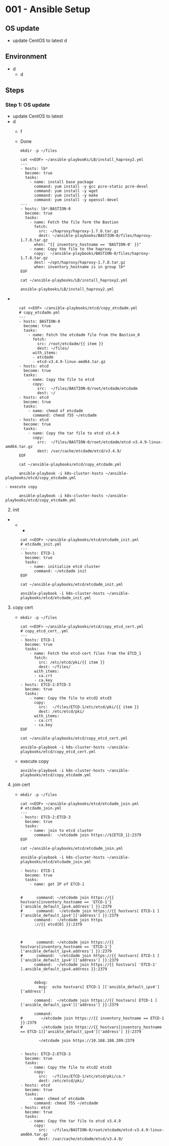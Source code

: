 # **001 - Ansible Setup**

## **OS update**
- update CentOS to latest
  d

## **Environment**
- d
  - d

## **Steps** 

### **Step 1: OS update**
-  update CentOS to latest
  - d
    - f

         
    - Done

          mkdir -p ~/files

          cat <<EOF> ~/ansible-playbooKs/LB/install_haproxy2.yml
          ---
          - hosts: lb*
            become: true
            tasks:
              - name: install base package
                command: yum install -y gcc pcre-static pcre-devel
                command: yum install -y wget
                command: yum install -y make
                command: yum install -y openssl-devel
          ---
          - hosts: lb*:BASTION-0
            become: true
            tasks:
              - name: Fetch the file form the Bastion
                fetch:
                  src: ~/haproxy/haproxy-1.7.8.tar.gz
                  dest: ~/ansible-playbooks/BASTION-0/files/haproxy-1.7.8.tar.gz
                when: "{{ inventory_hostname == 'BASTION-0' }}"
              - name: Copy the file to the haproxy
                copy:  ~/ansible-playbooks/BASTION-0/files/haproxy-1.7.8.tar.gz
                dest: ~/opt/haproxy/haproxy-1.7.8.tar.gz
                when: inventory_hostname is in group lb* 
          EOF

          cat ~/ansible-playbooks/LB/install_haproxy2.yml

          ansible-playbooks/LB/install_haproxy2.yml






- 








          cat <<EOF> ~/ansible-playbooks/etcd/copy_etcdadm.yml
          # copy_etcdadm.yml
          ---
          - hosts: BASTION-0
            become: true
            tasks:
              - name: Fetch the etcdadm file from the Bastion_0
                fetch: 
                  src: /root/etcdadm/{{ item }}
                  dest: ~/files/
                with_items:
                - etcdadm
                - etcd-v3.4.9-linux-amd64.tar.gz  
          - hosts: etcd
            become: true
            tasks:           
              - name: Copy the file to etcd
                copy:
                  src:  ~/files/BASTION-0/root/etcdadm/etcdadm
                  dest: ~/
          - hosts: etcd
            become: true
            tasks:           
              - name: chmod of etcdadm
                command: chmod 755 ~/etcdadm
          - hosts: etcd
            become: true
            tasks:           
              - name: Copy the tar file to etcd v3.4.9
                copy:
                  src:  ~/files/BASTION-0/root/etcdadm/etcd-v3.4.9-linux-amd64.tar.gz
                  dest: /var/cache/etcdadm/etcd/v3.4.9/
          EOF

          cat ~/ansible-playbooks/etcd/copy_etcdadm.yml

          ansible-playbook -i k8s-cluster-hosts ~/ansible-playbooks/etcd/copy_etcdadm.yml

    - execute copy

          ansible-playbook -i k8s-cluster-hosts ~/ansible-playbooks/etcd/copy_etcdadm.yml
         


2. init 
  -  
    - 
      -  

          cat <<EOF> ~/ansible-playbooks/etcd/etcdadm_init.yml
          # etcdadm_init.yml
          ---
          - hosts: ETCD-1
            become: true
            tasks:
              - name: initialize etcd cluster
                command: ~/etcdadm init
          EOF

          cat ~/ansible-playbooks/etcd/etcdadm_init.yml

          ansible-playbook -i k8s-cluster-hosts ~/ansible-playbooks/etcd/etcdadm_init.yml

3. copy cert

    -
          mkdir -p ~/files

          cat <<EOF> ~/ansible-playbooks/etcd/copy_etcd_cert.yml
          # copy_etcd_cert_.yml
          ---
          - hosts: ETCD-1
            become: true
            tasks:
              - name: Fetch the etcd-cert files from the ETCD_1
                fetch: 
                  src: /etc/etcd/pki/{{ item }}
                  dest: ~/files/
                with_items:
                - ca.crt
                - ca.key  
          - hosts: ETCD-2:ETCD-3
            become: true
            tasks:           
              - name: Copy the file to etcd2 etcd3
                copy:
                  src:  ~/files/ETCD-1/etc/etcd/pki/{{ item }}
                  dest: /etc/etcd/pki/
                with_items:
                - ca.crt
                - ca.key  
          EOF

          cat ~/ansible-playbooks/etcd/copy_etcd_cert.yml

          ansible-playbook -i k8s-cluster-hosts ~/ansible-playbooks/etcd/copy_etcd_cert.yml

    - execute copy

          ansible-playbook -i k8s-cluster-hosts ~/ansible-playbooks/etcd/copy_etcdadm.yml
         


3. join cert

    -
          mkdir -p ~/files

          cat <<EOF> ~/ansible-playbooks/etcd/etcdadm_join.yml
          # etcdadm_join.yml
          ---
          - hosts: ETCD-2:ETCD-3
            become: true
            tasks:
              - name: join to etcd cluster
                command:  ~/etcdadm join https://${ETCD_1}:2379
          EOF

          cat ~/ansible-playbooks/etcd/etcdadm_join.yml

          ansible-playbook -i k8s-cluster-hosts ~/ansible-playbooks/etcd/etcdadm_join.yml

          - hosts: ETCD-1
            become: true
            tasks:
              - name: get IP of ETCD-1


          #      command: ~/etcdadm join https://{{ hostvars[inventory_hostname == 'ETCD-1'}['ansible_default_ipv4.address'] }}:2379
          #      command:  ~/etcdadm join https://{{ hostvars[ ETCD-1 ]['ansible_default_ipv4']['address'] }}:2379
                command:  ~/etcdadm join https
                ://{{ etcd[0] }}:2379
              


          #      command: ~/etcdadm join https://{{ hostvars[inventory_hostname == 'ETCD-1'}['ansible_default_ipv4.address'] }}:2379
          #      command:  ~/etcdadm join https://{{ hostvars[ ETCD-1 ]['ansible_default_ipv4']['address'] }}:2379
                command:  ~/etcdadm join https://{{ hostvars[ 'ETCD-1' ].ansible_default_ipv4.address }}:2379


                debug:
                  msg:  echo hostvars[ ETCD-1 ]['ansible_default_ipv4']['address']

                command:  ~/etcdadm join https://{{ hostvars[ ETCD-1 ]['ansible_default_ipv4']['address'] }}:2379

                command: 
          #        ~/etcdadm join https://{{ inventory_hostname == ETCD-1 }}:2379
          #        ~/etcdadm join https://{{ hostvars[inventory_hostname == ETCD-1]['ansible_default_ipv4']['address'] }}:2379

                  ~/etcdadm join https://10.168.180.209:2379

                
          - hosts: ETCD-2:ETCD-3
            become: true
            tasks:           
              - name: Copy the file to etcd2 etcd3
                copy:
                  src:  ~/files/ETCD-1/etc/etcd/pki/ca.*
                  dest: /etc/etcd/pki/
          - hosts: etcd
            become: true
            tasks:           
              - name: chmod of etcdadm
                command: chmod 755 ~/etcdadm
          - hosts: etcd
            become: true
            tasks:           
              - name: Copy the tar file to etcd v3.4.9
                copy:
                  src:  ~/files/BASTION-0/root/etcdadm/etcd-v3.4.9-linux-amd64.tar.gz
                  dest: /var/cache/etcdadm/etcd/v3.4.9/

    


